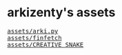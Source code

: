 arkizenty's assets
==================
<pre>
<a href="https://arkizenty.github.io/assets/arki.py/">assets/arki.py</a>
<a href="https://arkizenty.github.io/assets/finfetch/">assets/finfetch</a>
<a href="https://arkizenty.github.io/assets/CREATIVE_SNAKE/">assets/CREATIVE_SNAKE</a>
</pre>

<meta content="arkizenty's assets" property="og:title">
<meta content="assets for arkizenty's projects" property="og:description">
<meta content="arkizenty's assets" property="og:site_name">
<meta content='https://avatars2.githubusercontent.com/u/40907703?s=460&v=4' property='og:image'>
<link rel="shortcut icon" href="https://avatars2.githubusercontent.com/u/40907703?s=460&v=4">
